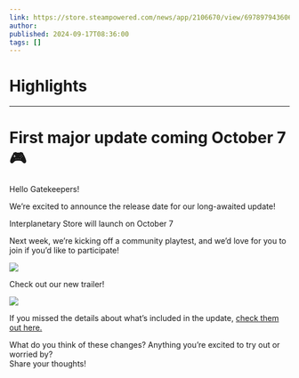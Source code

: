 ```yaml
---
link: https://store.steampowered.com/news/app/2106670/view/6978979436061788661
author: 
published: 2024-09-17T08:36:00
tags: []
---
```

# Highlights


---
# First major update coming October 7 🎮
Hello Gatekeepers!

  

We’re excited to announce the release date for our long-awaited update!

  

Interplanetary Store will launch on October 7

  

Next week, we’re kicking off a community playtest, and we’d love for you to join if you’d like to participate!

  
[![](https://clan.akamai.steamstatic.com/images/42755050/d0a560fa78423e2e3e18c3294e8b4553dac70eb9.png)](https://steamcommunity.com/linkfilter/?u=https%3A%2F%2Fdiscord.gg%2FHkrp6AUa5S)  
  

Check out our new trailer!

  

![](https://steamcommunity.com/public/shared/images/responsive/youtube_16x9_placeholder.gif)

  
  

If you missed the details about what’s included in the update, [check them out here.](https://store.steampowered.com/news/app/2106670/view/4617965876700810442?l=english)  
  
What do you think of these changes? Anything you’re excited to try out or worried by?  
Share your thoughts!